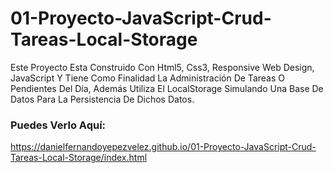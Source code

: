 # 01-Proyecto-JavaScript-Crud-Tareas-Local-Storage
Este Proyecto Esta Construido Con Html5, Css3, Responsive Web Design, JavaScript Y Tiene Como Finalidad La Administración De Tareas O Pendientes Del Día, 
Además Utiliza El LocalStorage Simulando Una Base De Datos Para La Persistencia De Dichos Datos. 

### Puedes Verlo Aquí:
https://danielfernandoyepezvelez.github.io/01-Proyecto-JavaScript-Crud-Tareas-Local-Storage/index.html
